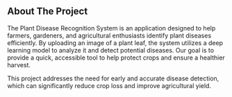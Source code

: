 ## About The Project

The Plant Disease Recognition System is an application designed to help farmers, gardeners, and agricultural enthusiasts identify plant diseases efficiently. By uploading an image of a plant leaf, the system utilizes a deep learning model to analyze it and detect potential diseases. Our goal is to provide a quick, accessible tool to help protect crops and ensure a healthier harvest.

This project addresses the need for early and accurate disease detection, which can significantly reduce crop loss and improve agricultural yield.